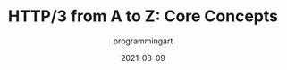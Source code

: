 ---
author: programmingart
date: 2021-08-09
permalink: false
publisher: smashingmag
tags:
  - protocols
  - http
  - concepts
target_url: https://www.smashingmagazine.com/2021/08/http3-core-concepts-part1/
title: "HTTP/3 from A to Z: Core Concepts"
---